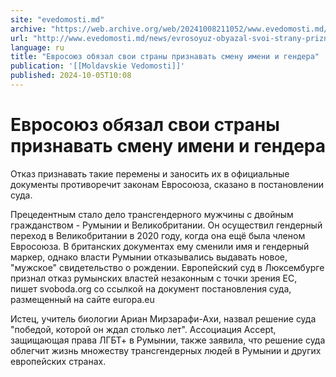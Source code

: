 ```yaml
---
site: "evedomosti.md"
archive: "https://web.archive.org/web/20241008211052/www.evedomosti.md/news/evrosoyuz-obyazal-svoi-strany-priznavat-smenu-imeni-i-gender"
url: "http://www.evedomosti.md/news/evrosoyuz-obyazal-svoi-strany-priznavat-smenu-imeni-i-gender"
language: ru
title: "Евросоюз обязал свои страны признавать смену имени и гендера"
publication: '[[Moldavskie Vedomosti]]'
published: 2024-10-05T10:08
---
```


# Евросоюз обязал свои страны признавать смену имени и гендера

Отказ признавать такие перемены и заносить их в официальные документы противоречит законам Евросоюза, сказано в постановлении суда.

Прецедентным стало дело трансгендерного мужчины с двойным гражданством - Румынии и Великобритании. Он осуществил гендерный переход в Великобритании в 2020 году, когда она ещё была членом Евросоюза. В британских документах ему сменили имя и гендерный маркер, однако власти Румынии отказывались выдавать новое, "мужское" свидетельство о рождении. Европейский суд в Люксембурге признал отказ румынских властей незаконным с точки зрения ЕС, пишет svoboda.org со ссылкой на документ постановления суда, размещенный на сайте europa.eu

Истец, учитель биологии Ариан Мирзарафи-Ахи, назвал решение суда "победой, которой он ждал столько лет". Ассоциация Accept, защищающая права ЛГБТ+ в Румынии, также заявила, что решение суда облегчит жизнь множеству трансгендерных людей в Румынии и других европейских странах.
